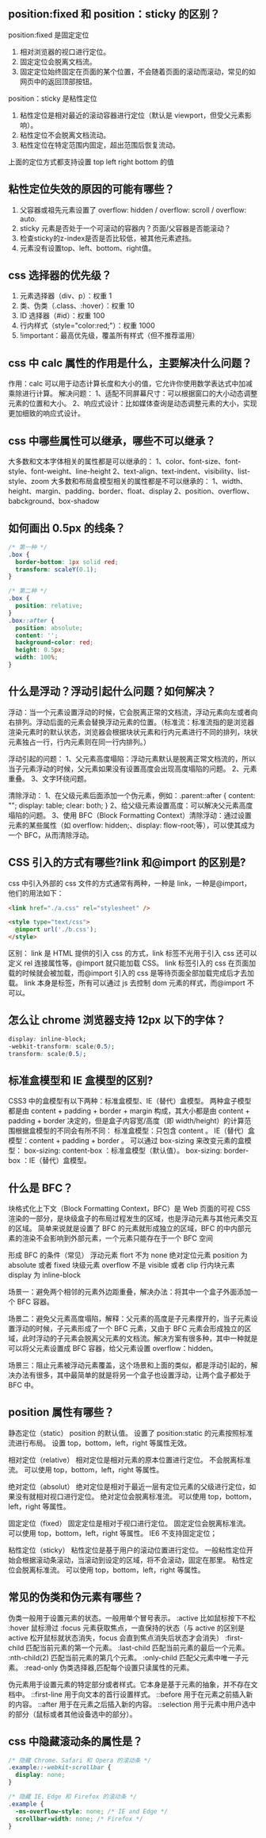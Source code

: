 ## position:fixed 和 position：sticky 的区别？

position:fixed 是固定定位

1. 相对浏览器的视口进行定位。
2. 固定定位会脱离文档流。
3. 固定定位始终固定在页面的某个位置，不会随着页面的滚动而滚动，常见的如网页中的返回顶部按钮。

position：sticky 是粘性定位

1. 粘性定位是相对最近的滚动容器进行定位（默认是 viewport，但受父元素影响）。
2. 粘性定位不会脱离文档流动。
3. 粘性定位在特定范围内固定，超出范围后恢复流动。

上面的定位方式都支持设置 top left right bottom 的值

## 粘性定位失效的原因的可能有哪些？

1. ​​父容器或祖先元素设置了 overflow: hidden / overflow: scroll / overflow: auto.
2. sticky 元素是否处于一个​​可滚动的容器内​​？页面/父容器是否能滚动？
3. 检查sticky的z-index是否是否比较低，被其他元素遮挡。
4. 元素没有设置top、left、bottom、right值。

## css 选择器的优先级？

1. 元素选择器（div、p）：权重 1
2. 类、伪类（.class、:hover）：权重 10
3. ID 选择器（#id）：权重 100
4. 行内样式（style="color:red;"）：权重 1000
5. !important：最高优先级，覆盖所有样式（但不推荐滥用）

## css 中 calc 属性的作用是什么，主要解决什么问题？

作用：calc 可以用于动态计算长度和大小的值，它允许你使用数学表达式中加减乘除进行计算。
解决问题：
1、适配不同屏幕尺寸：可以根据窗口的大小动态调整元素的位置和大小。
2、响应式设计：比如媒体查询是动态调整元素的大小，实现更加细致的响应式设计。

## css 中哪些属性可以继承，哪些不可以继承？

大多数和文本字体相关的属性都是可以继承的：
1、color、font-size、font-style、font-weight、line-height
2、text-align、text-indent、visibility、list-style、zoom
大多数和布局盒模型相关的属性都是不可以继承的：
1、width、height、margin、padding、border、float、display
2、position、overflow、babckground、box-shadow

## 如何画出 0.5px 的线条？

```css
/* 第一种 */
.box {
  border-bottom: 1px solid red;
  transform: scaleY(0.1);
}

/* 第二种 */
.box {
  position: relative;
}
.box::after {
  position: absolute;
  content: '';
  background-color: red;
  height: 0.5px;
  width: 100%;
}
```

## 什么是浮动？浮动引起什么问题？如何解决？

浮动：当一个元素设置浮动的时候，它会脱离正常的文档流，浮动元素向左或者向右排列。浮动后面的元素会替换浮动元素的位置。（标准流：标准流指的是浏览器渲染元素时的默认状态，浏览器会根据块状元素和行内元素进行不同的排列，块状元素独占一行，行内元素则在同一行内排列。）

浮动引起的问题：
1、父元素高度塌陷：浮动元素默认是脱离正常文档流的，所以当子元素浮动的时候，父元素如果没有设置高度会出现高度塌陷的问题。
2、元素重叠。
3、文字环绕问题。

清除浮动：
1、在父级元素后面添加一个伪元素，例如：.parent::after { content: ""; display: table; clear: both; }
2、给父级元素设置高度：可以解决父元素高度塌陷的问题。
3、使用 BFC（Block Formatting Context）清除浮动：通过设置元素的某些属性（如 overflow: hidden;、display: flow-root;等），可以使其成为一个 BFC，从而清除浮动。

## CSS 引入的方式有哪些?link 和@import 的区别是?

css 中引入外部的 css 文件的方式通常有两种，一种是 link，一种是@import，他们的用法如下：

```html
<link href="./a.css" rel="stylesheet" />

<style type="text/css">
  @import url('./b.css');
</style>
```

区别：
link 是 HTML 提供的引入 css 的方式，link 标签不光用于引入 css 还可以定义 rel 连接属性等，@import 就只能加载 CSS。
link 标签引入的 css 在页面加载的时候就会被加载，而@import 引入的 css 是等待页面全部加载完成后才去加载。
link 本身是标签，所有可以通过 js 去控制 dom 元素的样式，而@import 不可以。

## 怎么让 chrome 浏览器支持 12px 以下的字体？

```css
display: inline-block;
-webkit-transform: scale(0.5);
transform: scale(0.5);
```

## 标准盒模型和 IE 盒模型的区别?

CSS3 中的盒模型有以下两种：标准盒模型、IE（替代）盒模型。
两种盒子模型都是由 content + padding + border + margin 构成，其大小都是由 content + padding + border 决定的，但是盒子内容宽/高度（即 width/height）的计算范围根据盒模型的不同会有所不同：
标准盒模型：只包含 content 。
IE（替代）盒模型：content + padding + border 。
可以通过 box-sizing 来改变元素的盒模型：
box-sizing: content-box ：标准盒模型（默认值）。
box-sizing: border-box ：IE（替代）盒模型。

## 什么是 BFC？

块格式化上下文（Block Formatting Context，BFC）是 Web 页面的可视 CSS 渲染的一部分，是块级盒子的布局过程发生的区域，也是浮动元素与其他元素交互的区域。
简单来说就是设置了 BFC 的元素就形成独立的区域，BFC 的中内部元素的渲染不会影响到外部元素，一个元素只能存在于一个 BFC 空间

形成 BFC 的条件（常见）
浮动元素 flort 不为 none
绝对定位元素 position 为 absolute 或者 fixed
块级元素 overflow 不是 visible 或者 clip
行内块元素 display 为 inline-block

场景一：避免两个相邻的元素外边距重叠，解决办法：将其中一个盒子外面添加一个 BFC 容器。

场景二：避免父元素高度塌陷，解释：父元素的高度是子元素撑开的，当子元素设置浮动的时候，子元素形成了一个 BFC 元素，又由于 BFC 元素会形成独立的区域，此时浮动的子元素会脱离父元素的文档流。解决方案有很多种，其中一种就是可以将父元素设置成 BFC 容器，给父元素设置 overflow：hidden。

场景三：阻止元素被浮动元素覆盖，这个场景和上面的类似，都是浮动引起的，解决办法有很多，其中最简单的就是将另一个盒子也设置浮动，让两个盒子都处于 BFC 中。

## position 属性有哪些？

静态定位（static）
position 的默认值。
设置了 position:static 的元素按照标准流进行布局。
设置 top，bottom，left，right 等属性无效。

相对定位（relative）
相对定位是相对元素的原本位置进行定位。
不会脱离标准流。
可以使用 top，bottom，left，right 等属性。

绝对定位（absolut）
绝对定位是相对于最近一层有定位元素的父级进行定位，如果没有就相对视口进行定位。
绝对定位会脱离标准流。
可以使用 top，bottom，left，right 等属性。

固定定位（fixed）
固定定位是相对于视口进行定位。
固定定位会脱离标准流。
可以使用 top，bottom，left，right 等属性。
IE6 不支持固定定位；

粘性定位（sticky）
粘性定位是基于用户的滚动位置进行定位。
一般粘性定位开始会根据滚动条滚动，当滚动到设定的区域，将不会滚动，固定在那里。
粘性定位会脱离标准流。
可以使用 top，bottom，left，right 等属性。

## 常见的伪类和伪元素有哪些？

伪类一般用于设置元素的状态。一般用单个冒号表示。
:active 比如鼠标按下不松
:hover 鼠标滑过
:focus 元素获取焦点，一直保持的状态（与 active 的区别是 active 松开鼠标就状态消失，focus 会直到焦点消失后状态才会消失）
:first-child 匹配当前元素的第一个元素。
:last-child 匹配当前元素的最后一个元素。
:nth-child(2) 匹配当前元素的第几个元素。
:only-child 匹配父元素中唯一子元素。
:read-only 伪类选择器,匹配每个设置只读属性的元素。

伪元素用于设置元素的特定部分或者样式。它本身是基于元素的抽象，并不存在文档中。
::first-line 用于向文本的首行设置样式。
::before 用于在元素之前插入新的内容。
::after 用于在元素之后插入新的内容。
::selection 用于元素中用户选中的部分（鼠标或者其他设备选中的部分）。

## css 中隐藏滚动条的属性是？

```css
/* 隐藏 Chrome、Safari 和 Opera 的滚动条 */
.example::-webkit-scrollbar {
  display: none;
}

/* 隐藏 IE、Edge 和 Firefox 的滚动条 */
.example {
  -ms-overflow-style: none; /* IE and Edge */
  scrollbar-width: none; /* Firefox */
}
```
